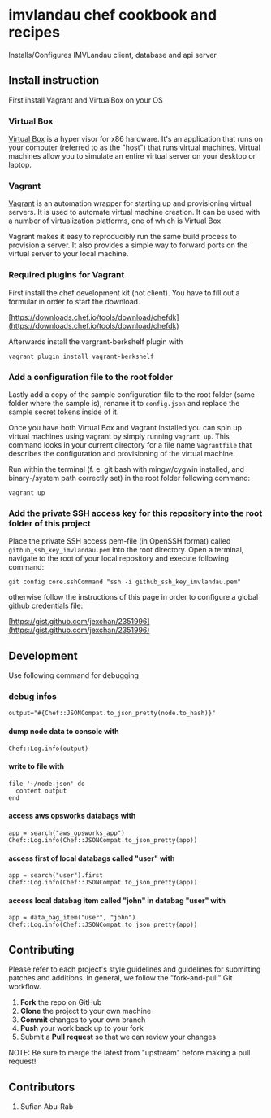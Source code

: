 # imvlandau chef cookbook and recipes

Installs/Configures IMVLandau client, database and api server

## Install instruction

First install Vagrant and VirtualBox on your OS

### Virtual Box

[Virtual Box](https://www.virtualbox.org/) is a hyper visor for x86 hardware. It's an application that runs on your computer (referred to as the "host") that runs virtual machines. Virtual machines allow you to simulate an entire virtual server on your desktop or laptop.

### Vagrant

[Vagrant](http://www.vagrantup.com/) is an automation wrapper for starting up and provisioning virtual servers. It is used to automate virtual machine creation. It can be used with a number of virtualization platforms, one of which is Virtual Box.

Vagrant makes it easy to reproducibly run the same build process to provision a server. It also provides a simple way to forward ports on the virtual server to your local machine.

### Required plugins for Vagrant

First install the chef development kit (not client). You have to fill out a formular in order to start the download.

[https://downloads.chef.io/tools/download/chefdk](https://downloads.chef.io/tools/download/chefdk)

Afterwards install the vargrant-berkshelf plugin with
```
vagrant plugin install vagrant-berkshelf
```

### Add a configuration file to the root folder

Lastly add a copy of the sample configuration file to the root folder (same folder where the sample is), rename it to `config.json` and replace the sample secret tokens inside of it.


Once you have both Virtual Box and Vagrant installed you can spin up virtual machines using vagrant by simply running `vagrant up`. This command looks in your current directory for a file name `Vagrantfile` that describes the configuration and provisioning of the virtual machine.

Run within the terminal (f. e. git bash with mingw/cygwin installed, and binary-/system path correctly set) in the root folder following command:

`vagrant up`

### Add the private SSH access key for this repository into the root folder of this project

Place the private SSH access pem-file (in OpenSSH format) called `github_ssh_key_imvlandau.pem` into the root directory. Open a terminal, navigate to the root of your local repository and execute following command:

`git config core.sshCommand "ssh -i github_ssh_key_imvlandau.pem"`

otherwise follow the instructions of this page in order to configure a global github credentials file:

[https://gist.github.com/jexchan/2351996](https://gist.github.com/jexchan/2351996)



## Development

Use following command for debugging

### debug infos
```
output="#{Chef::JSONCompat.to_json_pretty(node.to_hash)}"
```

#### dump node data to console with
```
Chef::Log.info(output)
```

#### write to file with
```
file '~/node.json' do
  content output
end
```

#### access aws opsworks databags with
```
app = search("aws_opsworks_app")
Chef::Log.info(Chef::JSONCompat.to_json_pretty(app))
```

#### access first of local databags called "user" with
```
app = search("user").first
Chef::Log.info(Chef::JSONCompat.to_json_pretty(app))
```

#### access local databag item called "john" in databag "user" with
```
app = data_bag_item("user", "john")
Chef::Log.info(Chef::JSONCompat.to_json_pretty(app))
```

## Contributing

Please refer to each project's style guidelines and guidelines for submitting patches and additions. In general, we follow the "fork-and-pull" Git workflow.

1. **Fork** the repo on GitHub
2. **Clone** the project to your own machine
3. **Commit** changes to your own branch
4. **Push** your work back up to your fork
5. Submit a **Pull request** so that we can review your changes

NOTE: Be sure to merge the latest from "upstream" before making a pull request!

## Contributors

1. Sufian Abu-Rab
